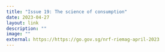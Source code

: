 ```yaml
---
title: "Issue 19: The science of consumption"
date: 2023-04-27
layout: link
description: ""
image: ""
external: https://https://go.gov.sg/nrf-riemag-april-2023
---
```

